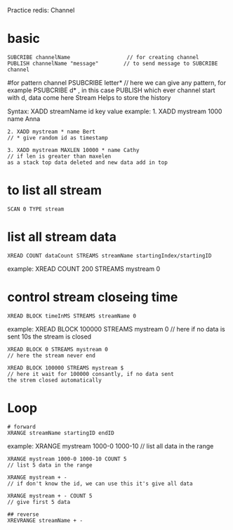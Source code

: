 Practice redis:
Channel

# basic

    SUBCRIBE channelName                  // for creating channel
    PUBLISH channelName "message"        // to send message to SUBCRIBE channel

#for pattern channel
PSUBCRIBE letter*
// here we can give any pattern, for example
PSUBCRIBE d* , in this case PUBLISH which ever channel start with d,
data come here
Stream
Helps to store the history

Syntax:
XADD streamName id key value
example: 1. XADD mystream 1000 name Anna

    2. XADD mystream * name Bert
    // * give random id as timestamp

    3. XADD mystream MAXLEN 10000 * name Cathy
    // if len is greater than maxelen
    as a stack top data deleted and new data add in top

# to list all stream

    SCAN 0 TYPE stream

# list all stream data

    XREAD COUNT dataCount STREAMS streamName startingIndex/startingID

example:
XREAD COUNT 200 STREAMS mystream 0

# control stream closeing time

    XREAD BLOCK timeInMS STREAMS streamName 0

example:
XREAD BLOCK 100000 STREAMS mystream 0
// here if no data is sent 10s the stream is closed

    XREAD BLOCK 0 STREAMS mystream 0
    // here the stream never end

    XREAD BLOCK 100000 STREAMS mystream $
    // here it wait for 100000 consantly, if no data sent
    the strem closed automatically

# Loop

    # forward
    XRANGE streamName startingID endID

example:
XRANGE mystream 1000-0 1000-10
// list all data in the range

    XRANGE mystream 1000-0 1000-10 COUNT 5
    // list 5 data in the range

    XRANGE mystream + -
    // if don't know the id, we can use this it's give all data

    XRANGE mystream + - COUNT 5
    // give first 5 data

    ## reverse
    XREVRANGE streamName + -
